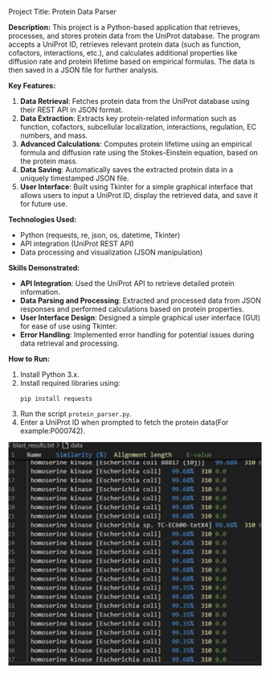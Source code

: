 Project Title: Protein Data Parser

**Description:**
This project is a Python-based application that retrieves, processes, and stores protein data from the UniProt database. The program accepts a UniProt ID, retrieves relevant protein data (such as function, cofactors, interactions, etc.), and calculates additional properties like diffusion rate and protein lifetime based on empirical formulas. The data is then saved in a JSON file for further analysis. 

**Key Features:**
1. **Data Retrieval**: Fetches protein data from the UniProt database using their REST API in JSON format.
2. **Data Extraction**: Extracts key protein-related information such as function, cofactors, subcellular localization, interactions, regulation, EC numbers, and mass.
3. **Advanced Calculations**: Computes protein lifetime using an empirical formula and diffusion rate using the Stokes-Einstein equation, based on the protein mass.
4. **Data Saving**: Automatically saves the extracted protein data in a uniquely timestamped JSON file.
5. **User Interface**: Built using Tkinter for a simple graphical interface that allows users to input a UniProt ID, display the retrieved data, and save it for future use.

**Technologies Used:**
- Python (requests, re, json, os, datetime, Tkinter)
- API integration (UniProt REST API)
- Data processing and visualization (JSON manipulation)

**Skills Demonstrated:**
- **API Integration**: Used the UniProt API to retrieve detailed protein information.
- **Data Parsing and Processing**: Extracted and processed data from JSON responses and performed calculations based on protein properties.
- **User Interface Design**: Designed a simple graphical user interface (GUI) for ease of use using Tkinter.
- **Error Handling**: Implemented error handling for potential issues during data retrieval and processing.

**How to Run:**
1. Install Python 3.x.
2. Install required libraries using:
   ```
   pip install requests
   ```
3. Run the script `protein_parser.py`.
4. Enter a UniProt ID when prompted to fetch the protein data(For example:P000742).

![alt text](https://github.com/AkimzhanRakhimov/ProteinParser/blob/main/2025-03-11_12-54-04.png)
